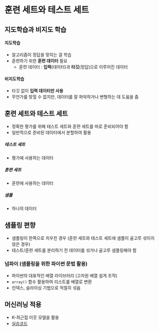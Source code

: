 # 훈련 세트와 테스트 세트
## 지도학습과 비지도 학습
#### 지도학습
- 알고리즘이 정답을 맞히는 걸 학습
- 훈련하기 위한 **훈련 데이터** 필요
  - 훈련 데이터 : **입력**(데이터)과 **타깃**(정답)으로 이루어진 데이터
#### 비지도학습
- 타깃 없이 **입력 데이터만 사용**
- 무언가를 맞힐 수 없지만, 데이터를 잘 파악하거나 변형하는 데 도움을 줌  
  
## 훈련 세트와 테스트 세트
- 정확한 평가를 위해 테스트 세트와 훈련 세트를 따로 준비되어야 함
- 일반적으로 준비된 데이터에서 분할하여 활용
##### 테스트 세트
- 평가에 사용하는 데이터
##### 훈련 세트
- 훈련에 사용하는 데이터
##### 샘플
- 하나의 데이터

## 샘플링 편향
- 샘플링이 한쪽으로 치우친 경우 (훈련 세트와 테스트 세트에 샘플이 골고루 섞이지 않은 경우)
- 테스트/훈련 세트를 분리하기 전 데이터를 섞거나 골고루 샘플링해야 함

### 넘파이 (샘플링을 위한 파이썬 문법 활용)
- 파이썬의 대표적인 배열 라이브러리 (고차원 배열 쉽게 조작)
- `array()` 함수 활용하여 리스트를 배열로 변환
- 인덱스, 슬라이싱 기법으로 적절히 섞음

## 머신러닝 적용
- K-최근접 이웃 모델을 활용
- [실습코드](https://colab.research.google.com/github/rickiepark/hg-mldl/blob/master/2-1.ipynb#scrollTo=LQEfg_XBHbS9)
